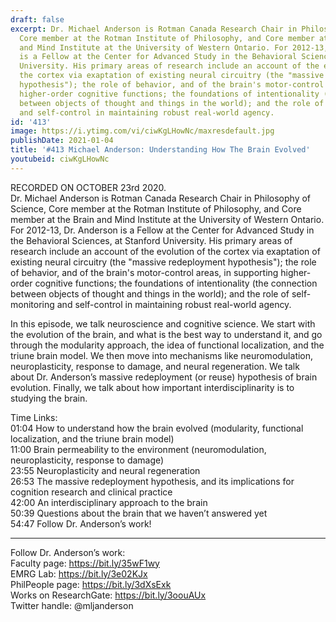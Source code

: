 ```yaml
---
draft: false
excerpt: Dr. Michael Anderson is Rotman Canada Research Chair in Philosophy of Science,
  Core member at the Rotman Institute of Philosophy, and Core member at the Brain
  and Mind Institute at the University of Western Ontario. For 2012-13, Dr. Anderson
  is a Fellow at the Center for Advanced Study in the Behavioral Sciences, at Stanford
  University. His primary areas of research include an account of the evolution of
  the cortex via exaptation of existing neural circuitry (the "massive redeployment
  hypothesis"); the role of behavior, and of the brain's motor-control areas, in supporting
  higher-order cognitive functions; the foundations of intentionality (the connection
  between objects of thought and things in the world); and the role of self-monitoring
  and self-control in maintaining robust real-world agency.
id: '413'
image: https://i.ytimg.com/vi/ciwKgLHowNc/maxresdefault.jpg
publishDate: 2021-01-04
title: '#413 Michael Anderson: Understanding How The Brain Evolved'
youtubeid: ciwKgLHowNc
---
```

RECORDED ON OCTOBER 23rd 2020.  
Dr. Michael Anderson is Rotman Canada Research Chair in Philosophy of Science, Core member at the Rotman Institute of Philosophy, and Core member at the Brain and Mind Institute at the University of Western Ontario. For 2012-13, Dr. Anderson is a Fellow at the Center for Advanced Study in the Behavioral Sciences, at Stanford University. His primary areas of research include an account of the evolution of the cortex via exaptation of existing neural circuitry (the "massive redeployment hypothesis"); the role of behavior, and of the brain's motor-control areas, in supporting higher-order cognitive functions; the foundations of intentionality (the connection between objects of thought and things in the world); and the role of self-monitoring and self-control in maintaining robust real-world agency.

In this episode, we talk neuroscience and cognitive science. We start with the evolution of the brain, and what is the best way to understand it, and go through the modularity approach, the idea of functional localization, and the triune brain model. We then move into mechanisms like neuromodulation, neuroplasticity, response to damage, and neural regeneration. We talk about Dr. Anderson’s massive redeployment (or reuse) hypothesis of brain evolution. Finally, we talk about how important interdisciplinarity is to studying the brain.

Time Links:  
01:04  How to understand how the brain evolved (modularity, functional localization, and the triune brain model)  
11:00  Brain permeability to the environment (neuromodulation, neuroplasticity, response to damage)  
23:55  Neuroplasticity and neural regeneration  
26:53  The massive redeployment hypothesis, and its implications for cognition research and clinical practice  
42:00  An interdisciplinary approach to the brain  
50:39  Questions about the brain that we haven’t answered yet  
54:47  Follow Dr. Anderson’s work!

---

Follow Dr. Anderson’s work:  
Faculty page: https://bit.ly/35wF1wy  
EMRG Lab: https://bit.ly/3e02KJx  
PhilPeople page: https://bit.ly/3dXsExk  
Works on ResearchGate: https://bit.ly/3oouAUx  
Twitter handle: @mljanderson
